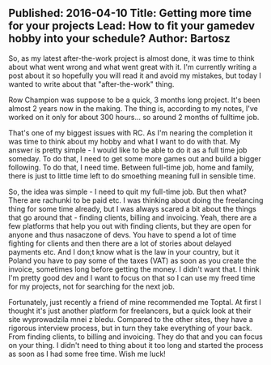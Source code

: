 Published: 2016-04-10
Title: Getting more time for your projects
Lead: How to fit your gamedev hobby into your schedule?
Author: Bartosz
---

So, as my latest after-the-work project is almost done, it was time to think about what went wrong and what went great with it. I'm currently writing a post about it
so hopefully you will read it and avoid my mistakes, but today I wanted to write about that "after-the-work" thing.

Row Champion was suppose to be a quick, 3 months long project. It's been almost 2 years now in the making. The thing is, according to my notes, I've worked on 
it only for about 300 hours... so around 2 months of fulltime job. 

That's one of my biggest issues with RC. As I'm nearing the completion it was time to think about my hobby and what I want to do with that. My answer is pretty
simple - I would like to be able to do it as a full time job someday. To do that, I need to get some more games out and build a bigger following. To do that,
I need time. Between full-time job, home and family, there is just to little time left to do smoething meaning full in sensible time. 

So, the idea was simple - I need to quit my full-time job. But then what? There are rachunki to be paid etc. I was thinking about doing the freelancing
thing for some time already, but I was always scared a bit about the things that go around that - finding clients, billing and invoicing. Yeah, there are a few
platforms that help you out with finding clients, but they are open for anyone and thus nasaczone of devs. You have to spend a lot of time fighting for clients
and then there are a lot of stories about delayed payments etc. And I don;t know what is the law in your country, but it Poland you have to pay some of the taxes
(VAT) as soon as you create the invoice, sometimes long before getting the money. I didn't want that. I think I'm pretty good dev and I want to focus on that
so I can use my freed time for my projects, not for searching for the next job. 

Fortunately, just recently a friend of mine recommended me Toptal. At first I thought it's just another platform for freelancers, but a quick look at their site
wyprowadzila mnei z bledu. Compared to the other sites, they have a rigorous interview process, but in turn they take everything of your back. From 
finding clients, to billing and invoicing. They do that and you can focus on your thing. I didn't need to thing about it too long and started the process
as soon as I had some free time. Wish me luck!